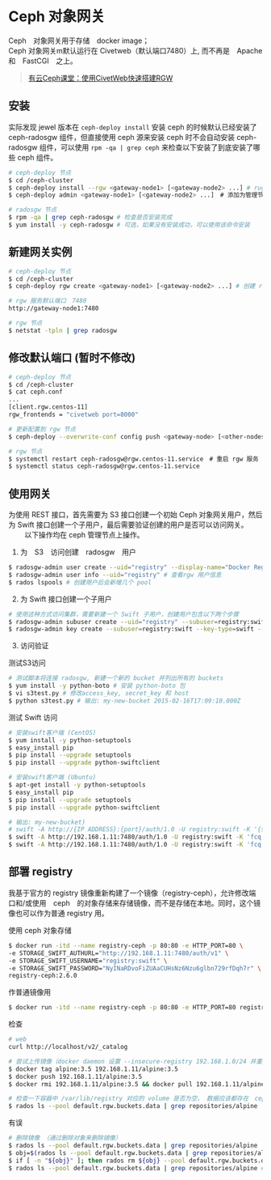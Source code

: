 # Ceph 对象网关

Ceph　对象网关用于存储　docker image；  
Ceph 对象网关m默认运行在 Civetweb（默认端口7480）上, 而不再是　Apache　和　FastCGI　之上。

>[有云Ceph课堂：使用CivetWeb快速搭建RGW](https://www.ustack.com/blog/civetweb/?belong=industry-news)


## 安装

实际发现 jewel 版本在 `ceph-deploy install` 安装 ceph 的时候默认已经安装了 ceph-radosgw 组件，但直接使用 ceph 源来安装 ceph 时不会自动安装 ceph-radosgw 组件，可以使用 `rpm -qa | grep ceph` 来检查以下安装了到底安装了哪些 ceph 组件。

```bash
# ceph-deploy 节点
$ cd /ceph-cluster
$ ceph-deploy install --rgw <gateway-node1> [<gateway-node2> ...] # ruguo
$ ceph-deploy admin <gateway-node1> [<gateway-node2> ...]　# 添加为管理节点
```

```bash
# radosgw 节点
$ rpm -qa | grep ceph-radosgw # 检查是否安装完成
$ yum install -y ceph-radosgw # 可选，如果没有安装成功，可以使用该命令安装
```


## 新建网关实例

```bash
# ceph-deploy 节点
$ cd /ceph-cluster
$ ceph-deploy rgw create <gateway-node1> [<gateway-node2> ...] # 创建 rgw 实例
```

```bash
# rgw 服务默认端口　7480
http://gateway-node1:7480
```

```bash
# rgw 节点
$ netstat -tpln | grep radosgw
```

## 修改默认端口 (暂时不修改)

```bash
# ceph-deploy 节点
$ cd /ceph-cluster
$ cat ceph.conf
...
[client.rgw.centos-11]
rgw_frontends = "civetweb port=8000"
```

```bash
# 更新配置到 rgw 节点
$ ceph-deploy --overwrite-conf config push <gateway-node> [<other-nodes>]
```

```bash
# rgw 节点
$ systemctl restart ceph-radosgw@rgw.centos-11.service　# 重启 rgw 服务
$ systemctl status ceph-radosgw@rgw.centos-11.service
```


## 使用网关

为使用 REST 接口，首先需要为 S3 接口创建一个初始 Ceph 对象网关用户，然后为 Swift 接口创建一个子用户，最后需要验证创建的用户是否可以访问网关。
　　
以下操作均在 ceph 管理节点上操作。
1. 为　S3　访问创建　radosgw　用户
```bash
$ radosgw-admin user create --uid="registry" --display-name="Docker Registry User" # keys.access_key 和 keys.secret_key 用来访问时作验证
$ radosgw-admin user info --uid="registry" # 查看rgw 用户信息
$ rados lspools # 创建用户后会新增几个 pool
```

2. 为 Swift 接口创建一个子用户
```bash
# 使用这种方式访问集群，需要新建一个 Swift 子用户，创建用户包含以下两个步骤
$ radosgw-admin subuser create --uid="registry" --subuser=registry:swift --access=full　# 新建 Swift 用户
$ radosgw-admin key create --subuser=registry:swift --key-type=swift --gen-secret # 创建　secret key　（重复执行会更新 secret_key）
```

3. 访问验证

测试S3访问
```bash
# 测试脚本将连接 radosgw, 新建一个新的 bucket 并列出所有的 buckets
$ yum install -y python-boto # 安装 python-boto 包
$ vi s3test.py # 修改access_key, secret_key 和 host
$ python s3test.py # 输出: my-new-bucket 2015-02-16T17:09:10.000Z
```

测试 Swift 访问
```bash
# 安装swift客户端 (CentOS)
$ yum install -y python-setuptools
$ easy_install pip
$ pip install --upgrade setuptools
$ pip install --upgrade python-swiftclient
```

```bash
# 安装swift客户端 (Ubuntu)
$ apt-get install -y python-setuptools
$ easy_install pip
$ pip install --upgrade setuptools
$ pip install --upgrade python-swiftclient
```

```bash
# 输出: my-new-bucket)
# swift -A http://{IP ADDRESS}:{port}/auth/1.0 -U registry:swift -K '{swift_secret_key}' list
$ swift -A http://192.168.1.11:7480/auth/1.0 -U registry:swift -K 'fcq..' list
$ swift -A http://192.168.1.11:7480/auth/1.0 -U registry:swift -K 'fcq..' stat -v
```

## 部署 registry

我基于官方的 registry 镜像重新构建了一个镜像（registry-ceph），允许修改端口和/或使用　ceph　的对象存储来存储镜像，而不是存储在本地。同时，这个镜像也可以作为普通 registry 用。

使用 ceph 对象存储
```bash
$ docker run -itd --name registry-ceph -p 80:80 -e HTTP_PORT=80 \
-e STORAGE_SWIFT_AUTHURL="http://192.168.1.11:7480/auth/v1" \ 
-e STORAGE_SWIFT_USERNAME="registry:swift" \
-e STORAGE_SWIFT_PASSWORD="NyINaRDvoFiZUAaCUHsNz6Nzu6glbn729rfDqh7r" \
registry-ceph:2.6.0
```

作普通镜像用
```bash
$ docker run -itd --name registry-ceph -p 80:80 -e HTTP_PORT=80 registry-ceph:2.6.0
```

检查
```bash
# web
curl http://localhost/v2/_catalog
```

```bash
# 尝试上传镜像（docker daemon 设置 --insecure-registry 192.168.1.0/24 并重启）
$ docker tag alpine:3.5 192.168.1.11/alpine:3.5
$ docker push 192.168.1.11/alpine:3.5
$ docker rmi 192.168.1.11/alpine:3.5 && docker pull 192.168.1.11/alpine:3.5
```

```bash
# 检查一下容器中 /var/lib/registry 对应的 volume 是否为空， 数据应该都存在　ceph　中才对
$ rados ls --pool default.rgw.buckets.data | grep repositories/alpine | grep 3.5
```

有误
```bash
# 删除镜像 （通过删除对象来删除镜像） 
$ rados ls --pool default.rgw.buckets.data | grep repositories/alpine
$ obj=$(rados ls --pool default.rgw.buckets.data | grep repositories/alpine)
$ if [ -n "${obj}" ]; then rados rm ${obj} --pool default.rgw.buckets.data; fi
$ rados ls --pool default.rgw.buckets.data | grep repositories/alpine # 检查
```

